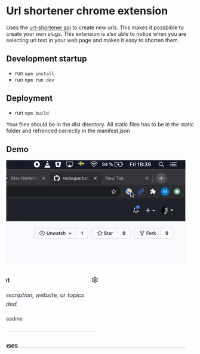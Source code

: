 # Url shortener chrome extension

Uses the [url-shortener api](https://github.com/redsuperbat/url-shortener) to create new urls. This makes it possbible to create your own slugs. This extension is also able to notice when you are selecting url text in your web page and makes it easy to shorten them.

## Development startup

- run `npm install`
- run `npm run dev`

## Deployment

- run `npm build`

Your files should be in the dist directory. All static files has to be in the static folder and refrenced correctly in the manifest.json

## Demo

![alt text](https://github.com/redsuperbat/url-shortener-chrome-extension/blob/master/demo-files/demo.gif "Demo of usage")
